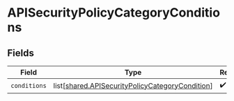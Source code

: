 # APISecurityPolicyCategoryConditions


## Fields

| Field                                                                                                            | Type                                                                                                             | Required                                                                                                         | Description                                                                                                      |
| ---------------------------------------------------------------------------------------------------------------- | ---------------------------------------------------------------------------------------------------------------- | ---------------------------------------------------------------------------------------------------------------- | ---------------------------------------------------------------------------------------------------------------- |
| `conditions`                                                                                                     | list[[shared.APISecurityPolicyCategoryCondition](undefined/models/shared/apisecuritypolicycategorycondition.md)] | :heavy_check_mark:                                                                                               | N/A                                                                                                              |